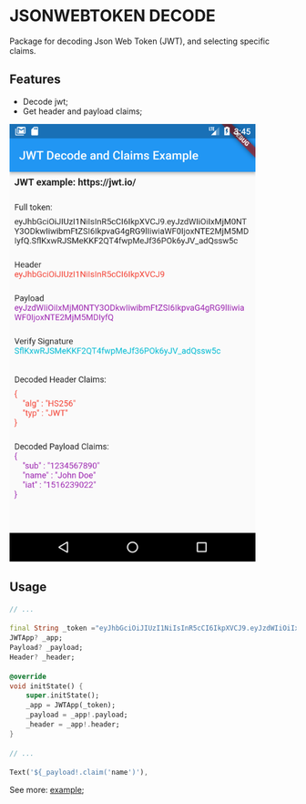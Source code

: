 <!--
This README describes the package. If you publish this package to pub.dev,
this README's contents appear on the landing page for your package.

For information about how to write a good package README, see the guide for
[writing package pages](https://dart.dev/guides/libraries/writing-package-pages).

For general information about developing packages, see the Dart guide for
[creating packages](https://dart.dev/guides/libraries/create-library-packages)
and the Flutter guide for
[developing packages and plugins](https://flutter.dev/developing-packages).
-->

# JSONWEBTOKEN DECODE

Package for decoding Json Web Token (JWT), and selecting specific claims.

## Features

* Decode jwt;
* Get header and payload claims;

<img src="/assets/images/example.png" width="432px" height="768px">

## Usage

```dart
// ...

final String _token ="eyJhbGciOiJIUzI1NiIsInR5cCI6IkpXVCJ9.eyJzdWIiOiIxMjM0NTY3ODkwIiwibmFtZSI6IkpvaG4gRG9lIiwiaWF0IjoxNTE2MjM5MDIyfQ.SflKxwRJSMeKKF2QT4fwpMeJf36POk6yJV_adQssw5c";
JWTApp? _app;
Payload? _payload;
Header? _header;

@override
void initState() {
    super.initState();
    _app = JWTApp(_token);
    _payload = _app!.payload;
    _header = _app!.header;
}

// ...

Text('${_payload!.claim('name')'),
```

See more: [example](/example/lib/main.dart);
